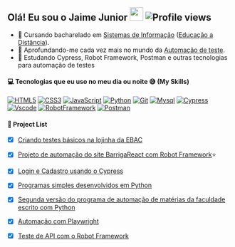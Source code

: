 ## Olá! Eu sou o Jaime Junior <a href="https://github.com/JAIMEjun10r"><img src="https://user-images.githubusercontent.com/29931326/125177555-2e78db00-e1b3-11eb-9e49-409c4f649cf5.gif" width="30px"></a> <img href="https://github.com/JAIMEjun10r" src="https://komarev.com/ghpvc/?username=JAIMEjun10r&color=blueviolet" alt="Profile views"/>

- 📖 Cursando bacharelado em <a href="https://pt.wikipedia.org/wiki/Sistema_de_informa%C3%A7%C3%A3o">Sistemas de Informação</a> (<a href="https://pt.wikipedia.org/wiki/Educa%C3%A7%C3%A3o_a_dist%C3%A2ncia">Educação a Distância</a>).  
- 🔭 Aprofundando-me cada vez mais no mundo da <a href="https://pt.wikipedia.org/wiki/Automa%C3%A7%C3%A3o_de_teste">Automação de teste</a>.
- 🌱 Estudando Cypress, Robot Framework, Postman e outras tecnologias para automação de testes



 #### :computer: Tecnologias que eu uso no meu dia ou noite 😅 (My Skills)

[![HTML5](https://skills.thijs.gg/icons?i=html)](https://pt.wikipedia.org/wiki/HTML5)
[![CSS3](https://skills.thijs.gg/icons?i=css)](https://pt.wikipedia.org/wiki/CSS3)
[![JavaScript](https://skills.thijs.gg/icons?i=js)](https://pt.wikipedia.org/wiki/JavaScript)
[![Python](https://skills.thijs.gg/icons?i=py)](https://pt.wikipedia.org/wiki/Python)
[![Git](https://skills.thijs.gg/icons?i=git)](https://pt.wikipedia.org/wiki/Git) 
[![Mysql](https://skills.thijs.gg/icons?i=mysql)](https://pt.wikipedia.org/wiki/Mysql)
[![Cypress](https://user-images.githubusercontent.com/93720316/199821436-514d2b9e-10c8-4321-b0e1-bd1dcf52489a.png)](https://pt.wikipedia.org/wiki/Cypress)
[![Vscode](https://user-images.githubusercontent.com/93720316/199822711-919922e2-2249-477f-9a68-0e81db260666.png)](https://pt.wikipedia.org/wiki/Vscode)
[![RobotFramework](https://user-images.githubusercontent.com/93720316/199823510-321d8a8d-8d1a-47ef-aed7-bfe270ba2871.png)](https://pt.wikipedia.org/wiki/RobotFramework)
[![Postman](https://user-images.githubusercontent.com/93720316/199824007-aa0fe203-00fc-4aa9-a305-2767e29d0cce.png)](https://pt.wikipedia.org/wiki/Postman)


#### :scroll: Project List
- [x] <a href="https://github.com/JAIMEjun10r/lojinhaEbac">Criando testes básicos na lojinha da EBAC</a> 
- [x] <a href="https://github.com/JAIMEjun10r/Robot-Framework---BarrigaReact">Projeto de automação do site BarrigaReact com Robot Framework</a>⭐ 
- [x] <a href="https://github.com/JAIMEjun10r/Cypress">Login e Cadastro usando o Cypress</a>
- [x] <a href="https://github.com/JAIMEjun10r/Python">Programas simples desenvolvidos em Python</a>
- [x] <a href="https://github.com/JAIMEjun10r/SegundaVersao">Segunda versão do programa de automação de matérias da faculdade escrito com Python</a> 
- [x] <a href="https://github.com/JAIMEjun10r/automationBro-Playwright)">Automação com Playwright</a>
- [x] <a href="https://github.com/JAIMEjun10r/Teste-API_RobotFramework">Teste de API com o Robot Framework</a> 


